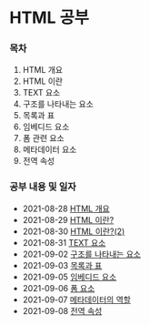 # HTML 공부 

### 목차

1. HTML 개요 
2. HTML 이란
3. TEXT 요소
4. 구조를 나타내는 요소 
5. 목록과 표
6. 임베디드 요소
7. 폼 관련 요소
8. 메타데이터 요소
9. 전역 속성

### 공부 내용 및 일자 

- 2021-08-28 [HTML 개요](./Section0-HTML개요/20210828-HTML개요.md)
- 2021-08-29 [HTML 이란?](./Section1-HTML/20210829-HTML.md)
- 2021-08-30 [HTML 이란?(2)](./Section1-HTML/20210830-HTML(2).md)
- 2021-08-31 [TEXT 요소](./Section2-TEXT요소/20210831-TEXT요소.md)
- 2021-09-02 [구조를 나타내는 요소](./Section3-구조를나타내는요소/20210902-구조를나타내는요소.md)
- 2021-09-03 [목록과 표](./Section4-목록과표/20210903-목록과표.md)
- 2021-09-05 [임베디드 요소](./Section5-임베디드요소/20210905-임베디드요소.md)
- 2021-09-06 [폼 요소](./Section6-폼요소/20210906-폼요소.md)
- 2021-09-07 [메타데이터의 역할](./Section7-메타데이터의역할/20210907-메타데이터.md)
- 2021-09-08 [전역 속성](./Section8-전역속성/20210908-전역속성.md)